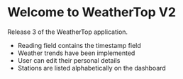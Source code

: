 Welcome to WeatherTop V2
=========================

Release 3 of the WeatherTop application.

- Reading field contains the timestamp field
- Weather trends have been implemented
- User can edit their personal details
- Stations are listed alphabetically on the dashboard